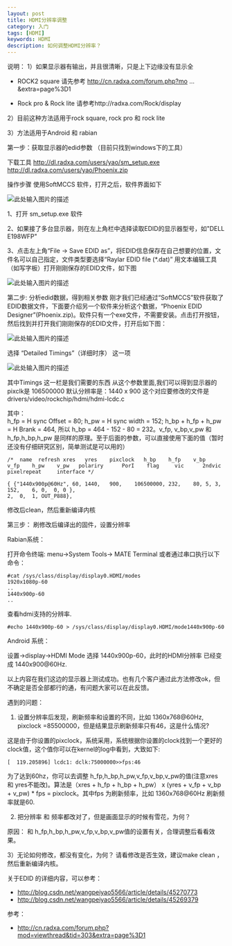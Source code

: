 ```yaml
---
layout: post
title: HDMI分辨率调整
category: 入门
tags: [HDMI]
keywords: HDMI
description: 如何调整HDMI分辨率？
---
```


说明： 
1）如果显示器有输出，并且很清晰，只是上下边缘没有显示全
     
- ROCK2 square
请先参考 http://cn.radxa.com/forum.php?mo ... &extra=page%3D1

- Rock pro & Rock lite
     请参考http://radxa.com/Rock/display

2）目前这种方法适用于rock square, rock pro 和 rock lite

3）方法适用于Android 和 rabian 

第一步：获取显示器的edid参数 （目前只找到windows下的工具）

下载工具
http://dl.radxa.com/users/yao/sm_setup.exe
http://dl.radxa.com/users/yao/Phoenix.zip

操作步骤
使用SoftMCCS 软件，打开之后，软件界面如下

![此处输入图片的描述][1]

1、打开 sm_setup.exe 软件

2、如果接了多台显示器，则在左上角栏中选择读取EDID的显示器型号，如"DELL E198WFP"

3、点击左上角“File -> Save EDID as”，将EDID信息保存在自己想要的位置，文件名可以自己指定，文件类型要选择“Raylar EDID file (*.dat)”
用文本编辑工具（如写字板）打开刚刚保存的EDID文件，如下图

![此处输入图片的描述][2]

第二步: 分析edid数据，得到相关参数
刚才我们已经通过“SoftMCCS”软件获取了EDID数据文件，下面要介绍另一个软件来分析这个数据，“Phoenix EDID Designer”(Phoenix.zip)。软件只有一个exe文件，不需要安装。点击打开按钮，然后找到并打开我们刚刚保存的EDID文件，打开后如下图：

![此处输入图片的描述][3]

选择 “Detailed Timings”（详细时序） 这一项

![此处输入图片的描述][4]

其中Timings 这一栏是我们需要的东西
从这个参数里面,我们可以得到显示器的
pixclk是 106500000
默认分辨率是：1440 x 900
这个对应要修改的文件是
drivers/video/rockchip/hdmi/hdmi-lcdc.c

其中：  
h_fp = H sync Offset = 80; h_pw = H sync width = 152;
h_bp + h_fp + h_pw = H Brank = 464,  所以 h_bp = 464 - 152 - 80 = 232。v_fp, v_bp,v_pw 和 h_fp,h_bp,h_pw 是同样的原理。至于后面的参数，可以直接使用下面的值（暂时还没有仔细研究区别，简单测试是可以用的）

```
/*  name  refresh xres   yres    pixclock   h_bp    h_fp    v_bp    v_fp    h_pw    v_pw   polariry      PorI    flag     vic      2ndvic      pixelrepeat     interface */

{ {"1440x900p@60Hz", 60, 1440,   900,    106500000, 232,    80, 5, 3, 152,    6, 0,  0, 0 },
2,  0,  1, OUT_P888},
```

修改后clean，然后重新编译内核

第三步： 刷修改后编译出的固件，设置分辨率

Rabian系统：

打开命令终端:  menu->System Tools-> MATE Terminal
或者通过串口执行以下命令：

```
#cat /sys/class/display/display0.HDMI/modes     
1920x1080p-60
..
1440x900p-60
..
```
查看hdmi支持的分辨率.

```
#echo 1440x900p-60 > /sys/class/display/display0.HDMI/mode1440x900p-60

```

Android 系统：

设置->display->HDMI Mode 选择 1440x900p-60，此时的HDMI分辨率 已经变成 1440x900@60Hz.


以上内容在我们这边的显示器上测试成功。也有几个客户通过此方法修改ok，但不确定是否全部都行的通，有问题大家可以在此反馈。

遇到的问题：

1) 设置分辨率后发现，刷新频率和设置的不同，比如 1360x768@60Hz, pixclock =85500000，但是结果显示刷新频率只有46，这是什么情况?

这是由于你设置的pixclock，系统采用，系统根据你设置的clock找到一个更好的clock值，这个值你可以在kernel的log中看到，大致如下:

```
[  119.205896] lcdc1: dclk:75000000>>fps:46 
```

为了达到60hz，你可以去调整 h_fp,h_bp,h_pw,v_fp,v_bp,v_pw的值(注意xres 和 yres不能改)。算法是（xres + h_fp + h_bp + h_pw） x (yres + v_fp + v_bp + v_pw) * fps = pixclock。其中fps 为刷新频率，比如  1360x768@60Hz 刷新频率就是60. 

2) 把分辨率 和 频率都改对了，但是画面显示的时候有雪花，为何？

原因： 和 h_fp,h_bp,h_pw,v_fp,v_bp,v_pw值的设置有关，合理调整后看看效果。

3）无论如何修改，都没有变化，为何？
请看修改是否生效，建议make clean ，然后重新编译内核。

关于EDID 的详细内容，可以参考：

 - http://blog.csdn.net/wangpeiyao5566/article/details/45270773
 - http://blog.csdn.net/wangpeiyao5566/article/details/45269379


  [1]: http://images.cnitblog.com/blog/152134/201301/30191707-565197d17e30422bac82f602e100a98b.jpg
  [2]: http://images.cnitblog.com/blog/152134/201301/30191853-e703dd60a80546f79fdfa39f8a96d919.jpg
  [3]: http://images.cnitblog.com/blog/152134/201301/30192346-393776216326489c8e66f39234d086dd.jpg
  [4]: http://cn.radxa.com/data/attachment/forum/201504/29/113412ip45ya4b01ps1abn.png
  
  参考：
  
  -  http://cn.radxa.com/forum.php?mod=viewthread&tid=303&extra=page%3D1